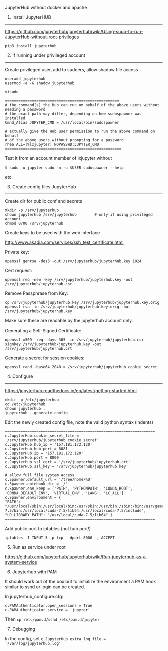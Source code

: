 JupyterHub without docker and apache

1. Install JupyterHUB
---------------------

https://github.com/jupyterhub/jupyterhub/wiki/Using-sudo-to-run-JupyterHub-without-root-privileges
```
pip3 install jupyterhub
```
2. If running under privileged account
--------------------------------------

Create privileged user, add to sudoers, allow shadow file access
```
useradd jupyterhub
usermod -a -G shadow jupyterhub

visudo

===================================================
# the command(s) the Hub can run on behalf of the above users without needing a password
# the exact path may differ, depending on how sudospawner was installed
Cmnd_Alias JUPYTER_CMD = /usr/local/bin/sudospawner

# actually give the Hub user permission to run the above command on behalf
# of the above users without prompting for a password
rhea ALL=(%lxjupyter) NOPASSWD:JUPYTER_CMD
====================================================
```
Test it from an account member of lxjupyter without
```
$ sudo -u jupyter sudo -n -u $USER sudospawner --help
```
etc.

3. Create config files JupyterHub
-----------------------

Create dir for public conf and secrets
```
mkdir -p /srv/jupyterhub
chown jupyterhub /srv/jupyterhub		# only if using privileged account
chmod 0700 /srv/jupyterhub
```
Create keys to be used with the web interface

http://www.akadia.com/services/ssh_test_certificate.html

Private key:
```
openssl genrsa -des3 -out /srv/jupyterhub/jupyterhub.key 1024
```
Cert request:
```
openssl req -new -key /srv/jupyterhub/jupyterhub.key -out /srv/jupyterhub/jupyterhub.csr
```
Remove Passphrase from Key:
```
cp /srv/jupyterhub/jupyterhub.key /srv/jupyterhub/jupyterhub.key.orig
openssl rsa -in /srv/jupyterhub/jupyterhub.key.orig -out /srv/jupyterhub/jupyterhub.key 
```
Make sure these are readable by the jupyterhub account only.

Generating a Self-Signed Certificate:
```
openssl x509 -req -days 365 -in /srv/jupyterhub/jupyterhub.csr -signkey /srv/jupyterhub/jupyterhub.key -out /srv/jupyterhub/jupyterhub.crt
```
Generate a secret for session cookies:
```
openssl rand -base64 2048 > /srv/jupyterhub/jupyterhub_cookie_secret
```
4. Configure
------------

https://jupyterhub.readthedocs.io/en/latest/getting-started.html
```
mkdir -p /etc/jupyterhub
cd /etc/jupyterhub
chown jupyterhub .
jupyterhub --generate-config
```
Edit the newly created config file, note the valid python syntax (indents)
```
===================================================================
c.JupyterHub.cookie_secret_file = '/srv/jupyterhub/jupyterhub_cookie_secret'
c.JupyterHub.hub_ip = '157.181.172.120'
c.JupyterHub.hub_port = 8081
c.JupyterHub.ip = '157.181.172.120'
c.JupyterHub.port = 8000
c.JupyterHub.ssl_cert = '/srv/jupyterhub/jupyterhub.crt'
c.JupyterHub.ssl_key = '/srv/jupyterhub/jupyterhub.key'

# allow full file system access
c.Spawner.default_url = '/tree/home/%U'
c.Spawner.notebook_dir = '/'
c.Spawner.env_keep = ['PATH', 'PYTHONPATH', 'CONDA_ROOT', 'CONDA_DEFAULT_ENV', 'VIRTUAL_ENV', 'LANG', 'LC_ALL']
c.Spawner.environment = {
"PATH": "/usr/local/sbin:/usr/local/bin:/usr/sbin:/usr/bin:/sbin:/bin:/usr/games:/usr/local/games:/usr/local/cuda-7.5/bin:/usr/local/cuda-7.5/lib64:/usr/local/cuda-7.5/include",
"LD_LIBRARY_PATH": "/usr/local/cuda-7.5/lib64" }
===================================================================
```
Add public port to iptables (not hub port!)
```
iptables -I INPUT 3 -p tcp --dport 8000 -j ACCEPT
```
5. Run as service under root

https://github.com/jupyterhub/jupyterhub/wiki/Run-jupyterhub-as-a-system-service

6. Jupyterhub with PAM

It should work out of the box but to initialize the environment a PAM hook similar
to sshd or login can be created.

In jupyterhub_configure.cfg:
```
c.PAMAuthenticator.open_sessions = True
c.PAMAuthenticator.service = 'jupyter'
```
Then `cp /etc/pam.d/sshd /etc/pam.d/jupyter`

7. Debugging

In the config, set `c.JupyterHub.extra_log_file = '/var/log/jupyterhub.log'`
